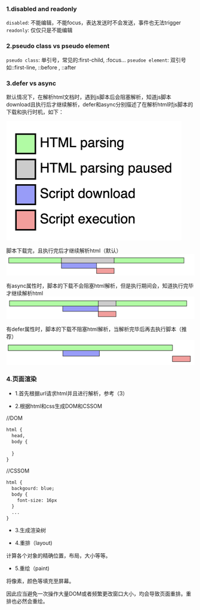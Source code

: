 ### 1.disabled and readonly

`disabled`: 不能编辑，不能focus，表达发送时不会发送，事件也无法trigger
`readonly`: 仅仅只是不能编辑

### 2.pseudo class vs pseudo element

`pseudo class`: 单引号，常见的:first-child, :focus...
`pseudoe element`: 双引号 如::first-line, ::before , ::after

### 3.defer vs async

默认情况下，在解析html文档时，遇到js脚本后会阻塞解析，知道js脚本download且执行后才继续解析，defer和async分别描述了在解析html时js脚本的下载和执行时机，如下：

![](/images/css/1.png)

脚本下载完，且执行完后才继续解析html（默认）
![](/images/css/2.png)

有async属性时，脚本的下载不会阻塞html解析，但是执行期间会，知道执行完毕才继续解析html
![](/images/css/3.png)

有defer属性时，脚本的下载不阻塞html解析，当解析完毕后再去执行脚本（推荐）
![](/images/css/4.png)


### 4.页面渲染

- 1.首先根据url请求html并且进行解析，参考（3）

- 2.根据html和css生成DOM和CSSOM

//DOM

```
html {
  head,
  body {

  }
}
```

//CSSOM

```
html {
  backgourd: blue;
  body {
    font-size: 16px
  }
  ...
}
```

- 3.生成渲染树

- 4.重排（layout)

计算各个对象的精确位置，布局，大小等等。

- 5.重绘（paint)

将像素，颜色等填充至屏幕。

因此应当避免一次操作大量DOM或者频繁更改窗口大小，均会导致页面重排。重排也必然会重绘。